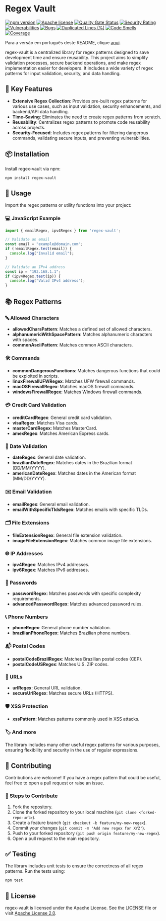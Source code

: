# Regex Vault

[![npm version](https://img.shields.io/npm/v/regex-vault)](https://www.npmjs.com/package/regex-vault)
[![Apache license](https://img.shields.io/badge/license-Apache%202.0-green?style=flat-square)](https://opensource.org/licenses/MIT)
[![Quality Gate Status](https://sonarcloud.io/api/project_badges/measure?project=fonteeboa_regex-vault&metric=alert_status)](https://sonarcloud.io/summary/new_code?id=fonteeboa_regex-vault)
[![Security Rating](https://sonarcloud.io/api/project_badges/measure?project=fonteeboa_regex-vault&metric=security_rating)](https://sonarcloud.io/summary/new_code?id=fonteeboa_regex-vault)
[![Vulnerabilities](https://sonarcloud.io/api/project_badges/measure?project=fonteeboa_regex-vault&metric=vulnerabilities)](https://sonarcloud.io/summary/new_code?id=fonteeboa_regex-vault)
[![Bugs](https://sonarcloud.io/api/project_badges/measure?project=fonteeboa_regex-vault&metric=bugs)](https://sonarcloud.io/summary/new_code?id=fonteeboa_regex-vault)
[![Duplicated Lines (%)](https://sonarcloud.io/api/project_badges/measure?project=fonteeboa_regex-vault&metric=duplicated_lines_density)](https://sonarcloud.io/summary/new_code?id=fonteeboa_regex-vault)
[![Code Smells](https://sonarcloud.io/api/project_badges/measure?project=fonteeboa_regex-vault&metric=code_smells)](https://sonarcloud.io/summary/new_code?id=fonteeboa_regex-vault)
[![Coverage](https://sonarcloud.io/api/project_badges/measure?project=fonteeboa_regex-vault&metric=coverage)](https://sonarcloud.io/summary/new_code?id=fonteeboa_regex-vault)

Para a versão em português deste README, clique [aqui](README.md).

regex-vault is a centralized library for regex patterns designed to save development time and ensure reusability. This project aims to simplify validation processes, secure backend operations, and make regex implementation easier for developers. It includes a wide variety of regex patterns for input validation, security, and data handling.

## 🚀 Key Features

- **Extensive Regex Collection**: Provides pre-built regex patterns for various use cases, such as input validation, security enhancements, and backend/API data handling.
- **Time-Saving**: Eliminates the need to create regex patterns from scratch.
- **Reusability**: Centralizes regex patterns to promote code reusability across projects.
- **Security-Focused**: Includes regex patterns for filtering dangerous commands, validating secure inputs, and preventing vulnerabilities.

## 📦 Installation

Install regex-vault via npm:

```bash
npm install regex-vault
```

## 📖 Usage

Import the regex patterns or utility functions into your project:

### 💻 JavaScript Example

```javascript
import { emailRegex, ipv4Regex } from 'regex-vault';

// Validate an email
const email = "example@domain.com";
if (!emailRegex.test(email)) {
  console.log("Invalid email");
}

// Validate an IPv4 address
const ip = "192.168.1.1";
if (ipv4Regex.test(ip)) {
  console.log("Valid IPv4 address");
}
```

## 📚 Regex Patterns

### 🔤 Allowed Characters

- **allowedCharsPattern**: Matches a defined set of allowed characters.
- **alphanumericWithSpacePattern**: Matches alphanumeric characters with spaces.
- **commonAsciiPattern**: Matches common ASCII characters.

### 🛠 Commands

- **commonDangerousFunctions**: Matches dangerous functions that could be exploited in scripts.
- **linuxFirewallUFWRegex**: Matches UFW firewall commands.
- **macOSFirewallRegex**: Matches macOS firewall commands.
- **windowsFirewallRegex**: Matches Windows firewall commands.

### 💳 Credit Card Validation

- **creditCardRegex**: General credit card validation.
- **visaRegex**: Matches Visa cards.
- **masterCardRegex**: Matches MasterCard.
- **amexRegex**: Matches American Express cards.

### 📅 Date Validation

- **dateRegex**: General date validation.
- **brazilianDateRegex**: Matches dates in the Brazilian format (DD/MM/YYYY).
- **americanDateRegex**: Matches dates in the American format (MM/DD/YYYY).

### ✉️ Email Validation

- **emailRegex**: General email validation.
- **emailWithSpecificTldsRegex**: Matches emails with specific TLDs.

### 🗂 File Extensions

- **fileExtensionRegex**: General file extension validation.
- **imageFileExtensionRegex**: Matches common image file extensions.

### 🌐 IP Addresses

- **ipv4Regex**: Matches IPv4 addresses.
- **ipv6Regex**: Matches IPv6 addresses.

### 🔑 Passwords

- **passwordRegex**: Matches passwords with specific complexity requirements.
- **advancedPasswordRegex**: Matches advanced password rules.

### 📞 Phone Numbers

- **phoneRegex**: General phone number validation.
- **brazilianPhoneRegex**: Matches Brazilian phone numbers.

### 📬 Postal Codes

- **postalCodeBrazilRegex**: Matches Brazilian postal codes (CEP).
- **postalCodeUSRegex**: Matches U.S. ZIP codes.

### 🔗 URLs

- **urlRegex**: General URL validation.
- **secureUrlRegex**: Matches secure URLs (HTTPS).

### 🛡 XSS Protection

- **xssPattern**: Matches patterns commonly used in XSS attacks.

### 🏷️ And more

The library includes many other useful regex patterns for various purposes, ensuring flexibility and security in the use of regular expressions.

## 🤝 Contributing

Contributions are welcome! If you have a regex pattern that could be useful, feel free to open a pull request or raise an issue.

### 📝 Steps to Contribute

1. Fork the repository.
2. Clone the forked repository to your local machine (`git clone <forked-repo-url>`).
3. Create a feature branch (`git checkout -b feature/my-new-regex`).
4. Commit your changes (`git commit -m 'Add new regex for XYZ'`).
5. Push to your forked repository (`git push origin feature/my-new-regex`).
6. Open a pull request to the main repository.

## ✅ Testing

The library includes unit tests to ensure the correctness of all regex patterns. Run the tests using:

```bash
npm test
```

## 📜 License

regex-vault is licensed under the Apache License. See the LICENSE file or visit [Apache License 2.0](http://www.apache.org/licenses/).
